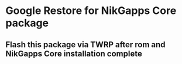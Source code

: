 # Google Restore for NikGapps Core package

## Flash this package via TWRP after rom and NikGapps Core installation complete
